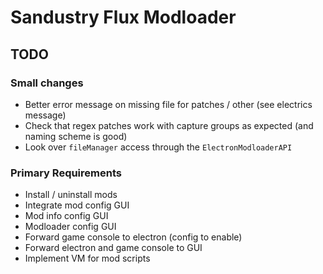 # Sandustry Flux Modloader

## TODO

### Small changes

- Better error message on missing file for patches / other (see electrics message)
- Check that regex patches work with capture groups as expected (and naming scheme is good)
- Look over `fileManager` access through the `ElectronModloaderAPI`

### Primary Requirements

- Install / uninstall mods
- Integrate mod config GUI
- Mod info config GUI
- Modloader config GUI
- Forward game console to electron (config to enable)
- Forward electron and game console to GUI
- Implement VM for mod scripts
